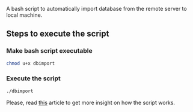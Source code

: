 A bash script to automatically import database from the remote server to local machine.

## Steps to execute the script

### Make bash script executable
```bash
chmod u+x dbimport
```

### Execute the script
```bash
./dbimport
```

Please, read <a href="https://abhishekejam.com/">this</a> article to get more insight on how the script works.
